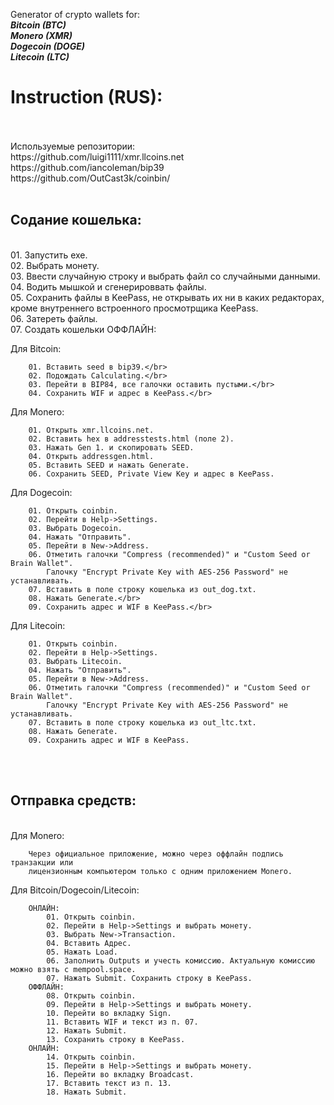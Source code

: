 Generator of crypto wallets for:<br/>
<b><i>Bitcoin (BTC)</i></b><br/>
<b><i>Monero (XMR)</i></b><br/>
<b><i>Dogecoin (DOGE)</i></b><br/>
<b><i>Litecoin (LTC)</i></b>

<h1>Instruction (RUS):</h1></br>
</br>
  Используемые репозитории:</br>
        https://github.com/luigi1111/xmr.llcoins.net</br>
        https://github.com/iancoleman/bip39</br>
        https://github.com/OutCast3k/coinbin/</br>
</br>
<h2>Содание кошелька:</h2></br>
01. Запустить exe.</br>
02. Выбрать монету.</br>
03. Ввести случайную строку и выбрать файл со случайными данными.</br>
04. Водить мышкой и сгенерироввать файлы.</br>
05. Сохранить файлы в KeePass, не открывать их ни в каких редакторах, кроме внутреннего встроенного просмотрщика KeePass.</br>
06. Затереть файлы.</br>
07. Создать кошельки ОФФЛАЙН:</br>

  Для Bitcoin:</br>
    
        01. Вставить seed в bip39.</br>
        02. Подождать Calculating.</br>
        03. Перейти в BIP84, все галочки оставить пустыми.</br>
        04. Сохранить WIF и адрес в KeePass.</br>
        
  Для Monero:</br>
  
        01. Открыть xmr.llcoins.net.
        02. Вставить hex в addresstests.html (поле 2).
        03. Нажать Gen 1. и скопировать SEED.
        04. Открыть addressgen.html.
        05. Вставить SEED и нажать Generate.
        06. Сохранить SEED, Private View Key и адрес в KeePass.
        
  Для Dogecoin:</br>
  
        01. Открыть coinbin.
        02. Перейти в Help->Settings.
        03. Выбрать Dogecoin.
        04. Нажать "Отправить".
        05. Перейти в New->Address.
        06. Отметить галочки "Compress (recommended)" и "Custom Seed or Brain Wallet".
            Галочку "Encrypt Private Key with AES-256 Password" не устанавливать.
        07. Вставить в поле строку кошелька из out_dog.txt.
        08. Нажать Generate.</br>
        09. Сохранить адрес и WIF в KeePass.</br>
        
  Для Litecoin:</br>
  
        01. Открыть coinbin.
        02. Перейти в Help->Settings.
        03. Выбрать Litecoin.
        04. Нажать "Отправить".
        05. Перейти в New->Address.
        06. Отметить галочки "Compress (recommended)" и "Custom Seed or Brain Wallet".
            Галочку "Encrypt Private Key with AES-256 Password" не устанавливать.
        07. Вставить в поле строку кошелька из out_ltc.txt.
        08. Нажать Generate.
        09. Сохранить адрес и WIF в KeePass.
</br>
</br>
<h2>Отправка средств:</h2></br>
  Для Monero:</br>
    
        Через официальное приложение, можно через оффлайн подпись транзакции или
        лицензионным компьютером только с одним приложением Monero.
      
  Для Bitcoin/Dogecoin/Litecoin:</br>
    
        ОНЛАЙН:
            01. Открыть coinbin.
            02. Перейти в Help->Settings и выбрать монету.
            03. Выбрать New->Transaction.
            04. Вставить Адрес.
            05. Нажать Load.
            06. Заполнить Outputs и учесть комиссию. Актуальную комиссию можно взять с mempool.space.
            07. Нажать Submit. Сохранить строку в KeePass.
        ОФФЛАЙН:
            08. Открыть coinbin.
            09. Перейти в Help->Settings и выбрать монету.
            10. Перейти во вкладку Sign.
            11. Вставить WIF и текст из п. 07.
            12. Нажать Submit.
            13. Сохранить строку в KeePass.
        ОНЛАЙН:
            14. Открыть coinbin.
            15. Перейти в Help->Settings и выбрать монету.
            16. Перейти во вкладку Broadcast.
            17. Вставить текст из п. 13.
            18. Нажать Submit.
